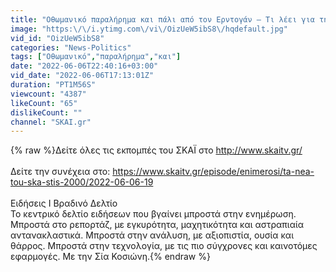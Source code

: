 ```yaml
---
title: "Οθωμανικό παραλήρημα και πάλι από τον Ερντογάν – Τι λέει για την Δύση και τον… ανύπαρκτο πληθωρισμό"
image: "https:\/\/i.ytimg.com\/vi\/OizUeW5ibS8\/hqdefault.jpg"
vid_id: "OizUeW5ibS8"
categories: "News-Politics"
tags: ["Οθωμανικό","παραλήρημα","και"]
date: "2022-06-06T22:40:16+03:00"
vid_date: "2022-06-06T17:13:01Z"
duration: "PT1M56S"
viewcount: "4387"
likeCount: "65"
dislikeCount: ""
channel: "SKAI.gr"
---
```

{% raw %}Δείτε όλες τις εκπομπές του ΣΚΑΪ στο <a rel="nofollow" target="blank" href="http://www.skaitv.gr/">http://www.skaitv.gr/</a> <br /><br />Δείτε την συνέχεια στο: <a rel="nofollow" target="blank" href="https://www.skaitv.gr/episode/enimerosi/ta-nea-tou-ska-stis-2000/2022-06-06-19">https://www.skaitv.gr/episode/enimerosi/ta-nea-tou-ska-stis-2000/2022-06-06-19</a><br /><br />Ειδήσεις I Βραδινό Δελτίο<br />Το κεντρικό δελτίο ειδήσεων που βγαίνει μπροστά στην ενημέρωση. Μπροστά στο ρεπορτάζ, με εγκυρότητα, μαχητικότητα και αστραπιαία αντανακλαστικά. Μπροστά στην ανάλυση, με αξιοπιστία, ουσία και θάρρος. Μπροστά στην τεχνολογία, με τις πιο σύγχρονες και καινοτόμες εφαρμογές. Με την Σία Κοσιώνη.{% endraw %}
